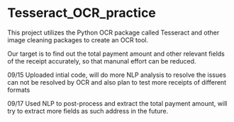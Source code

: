 # Tesseract_OCR_practice

This project utilizes the Python OCR package called Tesseract and other image cleaning packages to create an OCR tool.

Our target is to find out the total payment amount and other relevant fields of the receipt accurately, so that manunal effort can be reduced.

09/15 Uploaded intial code, will do more NLP analysis to resolve the issues can not be resolved by OCR and also plan to test more receipts of different formats

09/17 Used NLP to post-process and extract the total payment amount, will try to extract more fields as such address in the future.
